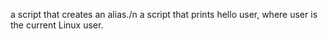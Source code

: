 a script that creates an alias./n
 a script that prints hello user, where user is the current Linux user.
